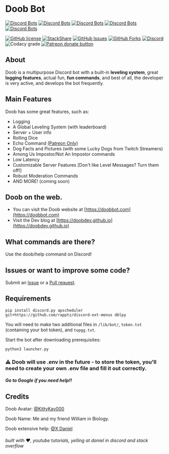 # Doob Bot 
[![Discord Bots](https://top.gg/api/widget/status/680606346952966177.svg)](https://top.gg/bot/680606346952966177)
[![Discord Bots](https://top.gg/api/widget/upvotes/680606346952966177.svg?noavatar=true)](https://top.gg/bot/680606346952966177)
[![Discord Bots](https://top.gg/api/widget/lib/680606346952966177.svg?noavatar=true)](https://top.gg/bot/680606346952966177)
[![Discord Bots](https://top.gg/api/widget/owner/680606346952966177.svg?noavatar=true)](https:/top.gg/bot/680606346952966177)
[![Discord Bots](https://top.gg/api/widget/servers/680606346952966177.svg?noavatar=true)](https://top.gg/bot/680606346952966177)


[![GitHub license](https://img.shields.io/github/license/doobdev/doob.svg?style=for-the-badge)](https://github.com/doobdev/doob/blob/master/LICENSE)
[![StackShare](http://img.shields.io/badge/tech-stack-0690fa.svg?style=for-the-badge)](https://stackshare.io/mmatt/doob)
[![GitHub Issues](https://img.shields.io/github/issues/doobdev/doob?style=for-the-badge)](https://github.com/doobdev/doob/issues)
[![GitHub Forks](https://img.shields.io/github/forks/doobdev/doob?style=for-the-badge)](https://github.com/doobdev/doob/network/members)
[![Discord](https://img.shields.io/discord/702352937980133386?color=blue&logo=Discord&style=for-the-badge)](https://discord.gg/ryTYWjD)
![Codacy grade](https://img.shields.io/codacy/grade/b56963eccea94dc095da4848753007f9?style=for-the-badge)
<span class="badge-patreon"><a href="https://www.patreon.com/doobdev" title="Donate to this project using Patreon"><img src="https://img.shields.io/badge/patreon-donate-yellow.svg?style=for-the-badge" alt="Patreon donate button" /></a></span>

## About
Doob is a multipurpose Discord bot with a built-in **leveling system**, great **logging features**, actual fun, **fun commands**, and best of all, the developer is very active, and develops the bot frequently. 

## Main Features
Doob has some great features, such as:
* Logging
* A Global Leveling System (with leaderboard)
* Server + User info
* Rolling Dice
* Echo Command [(Patreon Only)](https://patreon.com/doobdev/)
* Dog Facts and Pictures (with some Lucky Dogs from Twitch Streamers)
* Among Us Impostor/Not An Impostor commands
* Low Latency
* Customizable Server Features [Don't like Level Messages? Turn them off!]
* Robust Moderation Commands
* AND MORE! (coming soon)

## Doob on the web.
- You can visit the Doob website at [https://doobbot.com](https://doobbot.com)
- Visit the Dev blog at [https://doobdev.github.io](https://doobdev.github.io)

## What commands are there?
Use the doob/help command on Discord!

## Issues or want to improve some code?
Submit an [Issue](https://github.com/doobdev/doob/issues) or a [Pull request](https://github.com/doobdev/doob/pulls).

## Requirements
`pip install discord.py apscheduler git+https://github.com/rapptz/discord-ext-menus dblpy`

You will need to make two additional files in `/lib/bot/`, `token.txt` (containing your bot token), and `topgg.txt`.

Start the bot after downloading prerequisites:

`python3 launcher.py`

### ⚠️ Doob will use .env in the future - to store the token, you'll need to create your own .env file and fill it out correctly. 
##### Go to Google if you need help!!

## Credits
Doob Avatar: [@KittyKay000](https://twitter.com/KittyKay000)

Doob Name: Me and my friend William in Biology.

Doob extensive help: [@X Daniel](https://github.com/x-daniel-17)

###### built with ♥, youtube tutorials, yelling at daniel in discord and stack overflow
